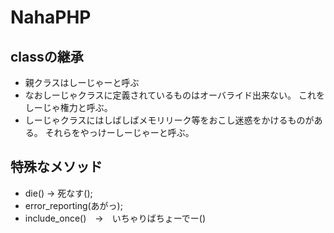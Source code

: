# NahaPHP

## classの継承
* 親クラスはしーじゃーと呼ぶ
* なおしーじゃクラスに定義されているものはオーバライド出来ない。
これをしーじゃ権力と呼ぶ。
* しーじゃクラスにはしばしばメモリリーク等をおこし迷惑をかけるものがある。
それらをやっけーしーじゃーと呼ぶ。

## 特殊なメソッド
* die() → 死なす();
* error_reporting(あがっ);
* include_once()　→　いちゃりばちょーでー()
